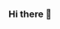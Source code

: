 ### Hi there 👋

<!--
**ejaaakan10/ejaaakan10** is a ✨ _special_ ✨ repository because its `README.md` (this file) appears on your GitHub profile.

Here are some ideas to get you started:

halosemuanya
